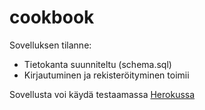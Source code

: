 # cookbook

Sovelluksen tilanne:

-   Tietokanta suunniteltu (schema.sql)
-   Kirjautuminen ja rekisteröityminen toimii

Sovellusta voi käydä testaamassa [Herokussa](https://keitto-kirja.herokuapp.com/)
